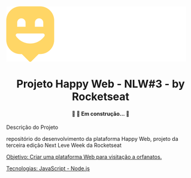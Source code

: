 #
![Logo of the project](./public/images/logo.svg)

##
<h1 align="center">Projeto Happy Web - NLW#3 - by Rocketseat</h1>

<h4 align="center">🚧 🚀 Em construção...  🚧</h4>

Descrição do Projeto

<p align="left">repositório do desenvolvimento da plataforma Happy Web, projeto da terceira edição Next Leve Week da Rocketseat</p>
<a href="#objetivo">Objetivo: Criar uma plataforma Web para visitação a orfanatos.</a> 


 <a href="#tecnologias">Tecnologias: JavaScript - Node.js</a> 
